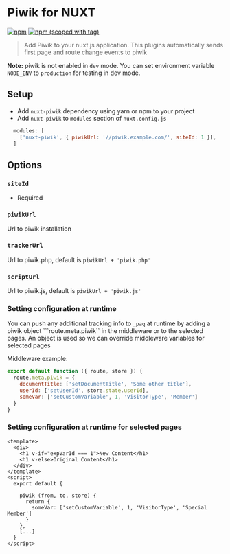 # Piwik for NUXT
[![npm](https://img.shields.io/npm/dt/nuxt-piwik.svg?style=flat-square)](https://www.npmjs.com/package/nuxt-piwik)
[![npm (scoped with tag)](https://img.shields.io/npm/v/nuxt-piwik/latest.svg?style=flat-square)](https://www.npmjs.com/package/nuxt-piwik)

> Add Piwik to your nuxt.js application.
This plugins automatically sends first page and route change events to piwik

**Note:** piwik is not enabled in `dev` mode.
You can set environment variable `NODE_ENV` to `production` for testing in dev mode. 

## Setup
- Add `nuxt-piwik` dependency using yarn or npm to your project
- Add `nuxt-piwik` to `modules` section of `nuxt.config.js`
```js
  modules: [
    ['nuxt-piwik', { piwikUrl: '//piwik.example.com/', siteId: 1 }],
  ]
````

## Options

### `siteId`
- Required

### `piwikUrl`

Url to piwik installation

### `trackerUrl`

Url to piwik.php, default is `piwikUrl + 'piwik.php'`

### `scriptUrl`

Url to piwik.js, default is `piwikUrl + 'piwik.js'`

### Setting configuration at runtime
You can push any additional tracking info to `_paq` at runtime by adding a piwik 
object ```route.meta.piwik`` in the middleware or to the selected pages. An object
is used so we can override middleware variables for selected pages

Middleware example:
```javascript
export default function ({ route, store }) {
  route.meta.piwik = {
    documentTitle: ['setDocumentTitle', 'Some other title'],
    userId: ['setUserId', store.state.userId],
    someVar: ['setCustomVariable', 1, 'VisitorType', 'Member']
  }
}

```

### Setting configuration at runtime for selected pages
```
<template>
  <div>
    <h1 v-if="expVarId === 1">New Content</h1>
    <h1 v-else>Original Content</h1>
  </div>
</template>
<script>
  export default {

    piwik (from, to, store) {
      return {
        someVar: ['setCustomVariable', 1, 'VisitorType', 'Special Member']
      }
    },
    [...]
  }
</script>
``` 
